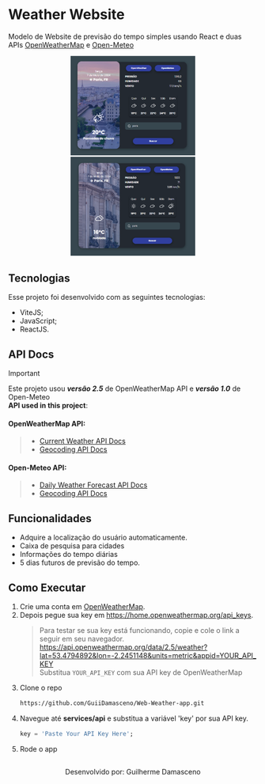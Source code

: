 # Weather Website

Modelo de Website de previsão do tempo simples usando React e duas APIs [OpenWeatherMap](https://openweathermap.org/) e [Open-Meteo](https://open-meteo.com/)
</br>



<p align="center">
<img src="https://github.com/GuiiDamasceno/Web-Weather-app/blob/main/assets/OpenMeteoImage.png" width="50%"></img> 
<img src="https://github.com/GuiiDamasceno/Web-Weather-app/blob/main/assets/OpenWeatherImage.png" width="50%"></img> 
</p>

##  Tecnologias

Esse projeto foi desenvolvido com as seguintes tecnologias:

- ViteJS;
- JavaScript;
- ReactJS.

## API Docs   
> [!IMPORTANT] 
> Este projeto usou **_versão 2.5_** de OpenWeatherMap API e **_versão 1.0_** de Open-Meteo</br>
> **API used in this project**:</br>

#### OpenWeatherMap API:
> - [Current Weather API Docs](https://openweathermap.org/current#one)</br>
> - [Geocoding API Docs](https://openweathermap.org/api/geocoding-api)</br>

#### Open-Meteo API:
> - [Daily Weather Forecast API Docs](https://open-meteo.com/en/docs)</br>
> - [Geocoding API Docs](https://open-meteo.com/en/docs/geocoding-api)</br>

## Funcionalidades      
- Adquire a localização do usuário automaticamente.
- Caixa de pesquisa para cidades
- Informações do tempo diárias
- 5 dias futuros de previsão do tempo.

## Como Executar
1. Crie uma conta em [OpenWeatherMap](https://openweathermap.org/).
2. Depois pegue sua key em https://home.openweathermap.org/api_keys.
   >Para testar se sua key está funcionando, copie e cole o link a seguir em seu navegador.</br>
   >https://api.openweathermap.org/data/2.5/weather?lat=53.4794892&lon=-2.2451148&units=metric&appid=YOUR_API_KEY</br>
   >Substitua `YOUR_API_KEY` com sua API key de OpenWeatherMap
3. Clone o repo
   ```sh
   https://github.com/GuiiDamasceno/Web-Weather-app.git
   ```
4. Navegue até **services/api** e substitua a variável 'key' por sua API key.
   ```dart
   key = 'Paste Your API Key Here';
   ```
5. Rode o app

## 
  <p align="center">
    Desenvolvido por: Guilherme Damasceno
  </p>
